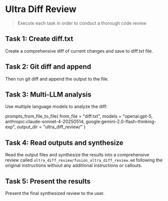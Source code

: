 # Ultra Diff Review

> Execute each task in order to conduct a thorough code review

## Task 1: Create diff.txt

Create a comprehensive diff of current changes and save to diff.txt file.

## Task 2: Git diff and append

Then run git diff and append the output to the file.

## Task 3: Multi-LLM analysis

Use multiple language models to analyze the diff:

prompts_from_file_to_file(
from_file = "diff.txt",
models = "openai:gpt-5, anthropic:claude-sonnet-4-20250514, google:gemini-2.0-flash-thinking-exp",
output_dir = "ultra_diff_review/"
)


## Task 4: Read outputs and synthesize

Read the output files and synthesize the results into a comprehensive review called `ultra_diff_review/fusion_ultra_diff_review.md` following the original instructions without any additional instructions or callouts.

## Task 5: Present the results

Present the final synthesized review to the user.

